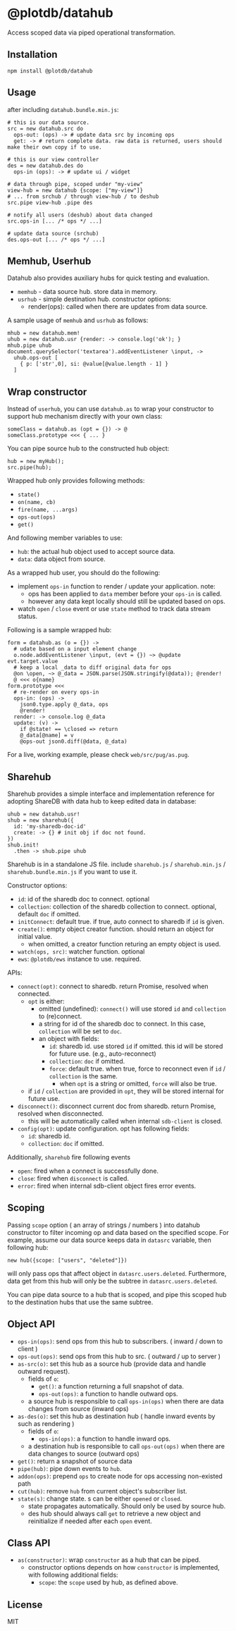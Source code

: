 # @plotdb/datahub

Access scoped data via piped operational transformation.


## Installation

    npm install @plotdb/datahub


## Usage

after including `datahub.bundle.min.js`:

    # this is our data source.
    src = new datahub.src do
      ops-out: (ops) -> # update data src by incoming ops
      get: -> # return complete data. raw data is returned, users should make their own copy if to use.

    # this is our view controller
    des = new datahub.des do
      ops-in (ops): -> # update ui / widget

    # data through pipe, scoped under "my-view"
    view-hub = new datahub {scope: ["my-view"]}
    # ... from srchub / through view-hub / to deshub
    src.pipe view-hub .pipe des

    # notify all users (deshub) about data changed
    src.ops-in [... /* ops */ ...]

    # update data source (srchub)
    des.ops-out [... /* ops */ ...]


## Memhub, Userhub

Datahub also provides auxiliary hubs for quick testing and evaluation.

 - `memhub` - data source hub. store data in memory.
 - `usrhub` - simple destination hub. constructor options:
   - render(ops): called when there are updates from data source.

A sample usage of `memhub` and `usrhub` as follows:

    mhub = new datahub.mem!
    uhub = new datahub.usr {render: -> console.log('ok'); }
    mhub.pipe uhub
    document.querySelector('textarea').addEventListener \input, ->
      uhub.ops-out [
        { p: ['str',0], si: @value[@value.length - 1] }
      ]


## Wrap constructor

Instead of `userhub`, you can use `datahub.as` to wrap your constructor to support hub mechanism directly with your own class:

    someClass = datahub.as (opt = {}) -> @
    someClass.prototype <<< { ... }


You can pipe source hub to the constructed hub object:

    hub = new myHub();
    src.pipe(hub);

Wrapped hub only provides following methods:

 - `state()`
 - `on(name, cb)`
 - `fire(name, ...args)`
 - `ops-out(ops)`
 - `get()`

And following member variables to use:

 - `hub`: the actual hub object used to accept source data.
 - `data`: data object from source.

As a wrapped hub user, you should do the following:

 - implement `ops-in` function to render / update your application. note:
   - ops has been applied to `data` member before your `ops-in` is called.
   - however any data kept locally should still be updated based on ops.
 - watch `open` / `close` event or use `state` method to track data stream status.

Following is a sample wrapped hub:

    form = datahub.as (o = {}) ->
      # udate based on a input element change
      o.node.addEventListener \input, (evt = {}) ~> @update evt.target.value 
      # keep a local _data to diff original data for ops
      @on \open, ~> @_data = JSON.parse(JSON.stringify(@data)); @render!
      @ <<< o{name}
    form.prototype <<<
      # re-render on every ops-in
      ops-in: (ops) ->
        json0.type.apply @_data, ops
        @render!
      render: -> console.log @_data
      update: (v) ->
        if @state! == \closed => return
        @_data[@name] = v
        @ops-out json0.diff(@data, @_data)

For a live, working example, please check `web/src/pug/as.pug`.


## Sharehub

Sharehub provides a simple interface and implementation reference for adopting ShareDB with data hub to keep edited data in database:

    uhub = new datahub.usr!
    shub = new sharehub({
      id: 'my-sharedb-doc-id'
      create: -> {} # init obj if doc not found.
    })
    shub.init!
      .then -> shub.pipe uhub

Sharehub is in a standalone JS file. include `sharehub.js` / `sharehub.min.js` / `sharehub.bundle.min.js` if you want to use it.

Constructor options:

 - `id`: id of the sharedb doc to connect.  optional
 - `collection`: collection of the sharedb collection to connect.  optional, default `doc` if omitted.
 - `initConnect`: default true. if true, auto connect to sharedb if `id` is given.
 - `create()`: empty object creator function. should return an object for initial value.
   - when omitted, a creator function returing an empty object is used.
 - `watch(ops, src)`: watcher function. optional
 - `ews`: `@plotdb/ews` instance to use. required.


APIs:

 - `connect(opt)`: connect to sharedb. return Promise, resolved when connected.
   - `opt` is either:
     - omitted (undefined): `connect()` will use stored `id` and `collection` to (re)connect.
     - a string for id of the sharedb doc to connect. In this case, `collection` will be set to `doc`.
     - an object with fields:
       - `id`: sharedb id. use stored `id` if omitted. this id will be stored for future use. (e.g., auto-reconnect)
       - `collection`: `doc` if omitted.
       - `force`: default true. when true, force to reconnect even if `id` / `collection` is the same.
          - when `opt` is a string or omitted, `force` will also be true.
   - if `id` / `collection` are provided in `opt`, they will be stored internal for future use.
 - `disconnect()`: disconnect current doc from sharedb. return Promise, resolved when disconnected.
   - this will be automatically called when internal `sdb-client` is closed.
 - `config(opt)`: update configuration. opt has following fields:
   - `id`: sharedb id.
   - `collection`: `doc` if omitted.

Additionally, `sharehub` fire following events

 - `open`: fired when a connect is successfully done.
 - `close`: fired when `disconnect` is called.
 - `error`: fired when internal sdb-client object fires error events.


## Scoping

Passing `scope` option ( an array of strings / numbers ) into datahub constructor to filter incoming op and data based on the specified scope. For example, assume our data source keeps data in `datasrc` variable, then following hub:

    new hub({scope: ["users", "deleted"]})

will only pass ops that affect object in `datasrc.users.deleted`. Furthermore, data get from this hub will only be the subtree in `datasrc.users.deleted`.

You can pipe data source to a hub that is scoped, and pipe this scoped hub to the destination hubs that use the same subtree.


## Object API

 - `ops-in(ops)`: send ops from this hub to subscribers. ( inward / down to client )
 - `ops-out(ops)`: send ops from this hub to src. ( outward / up to server ) 
 - `as-src(o)`: set this hub as a source hub (provide data and handle outward request).
   - fields of `o`:
     - `get()`: a function returning a full snapshot of data.
     - `ops-out(ops)`: a function to handle outward ops.
   - a source hub is responsible to call `ops-in(ops)` when there are data changes from source (inward ops)
 - `as-des(o)`: set this hub as destination hub ( handle inward events by such as rendering )
   - fields of `o`:
     - `ops-in(ops)`: a function to handle inward ops.
   - a destination hub is responsible to call `ops-out(ops)`  when there are data changes to source (outward ops)
 - `get()`: return a snapshot of source data
 - `pipe(hub)`: pipe down events to `hub`.
 - `addon(ops)`: prepend `ops` to create node for ops accessing non-existed path
 - `cut(hub)`: remove `hub` from current object's subscriber list.
 - `state(s)`: change state. s can be either `opened` or `closed`.
   - state propagates automatically. Should only be used by source hub.
   - des hub should always call `get` to retrieve a new object and reinitialize if needed after each `open` event.


## Class API

 - `as(constructor)`: wrap `constructor` as a hub that can be piped.
   - constructor options depends on how `constructor` is implemented, with following additional fields:
     - `scope`: the `scope` used by hub, as defined above.


## License

MIT
